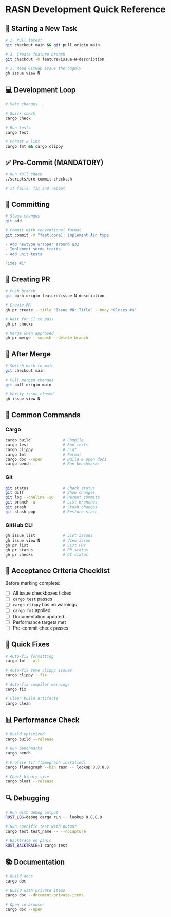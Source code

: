 # RASN Development Quick Reference

## 🚀 Starting a New Task

```bash
# 1. Pull latest
git checkout main && git pull origin main

# 2. Create feature branch
git checkout -b feature/issue-N-description

# 3. Read GitHub issue thoroughly
gh issue view N
```

## 💻 Development Loop

```bash
# Make changes...

# Quick check
cargo check

# Run tests
cargo test

# Format & lint
cargo fmt && cargo clippy
```

## ✅ Pre-Commit (MANDATORY)

```bash
# Run full check
./scripts/pre-commit-check.sh

# If fails, fix and repeat
```

## 📝 Committing

```bash
# Stage changes
git add .

# Commit with conventional format
git commit -m "feat(core): implement Asn type

- Add newtype wrapper around u32
- Implement serde traits
- Add unit tests

Fixes #1"
```

## 🔄 Creating PR

```bash
# Push branch
git push origin feature/issue-N-description

# Create PR
gh pr create --title "Issue #N: Title" --body "Closes #N"

# Wait for CI to pass
gh pr checks

# Merge when approved
gh pr merge --squash --delete-branch
```

## 🏁 After Merge

```bash
# Switch back to main
git checkout main

# Pull merged changes
git pull origin main

# Verify issue closed
gh issue view N
```

## 🔧 Common Commands

### Cargo
```bash
cargo build              # Compile
cargo test               # Run tests
cargo clippy             # Lint
cargo fmt                # Format
cargo doc --open         # Build & open docs
cargo bench              # Run benchmarks
```

### Git
```bash
git status               # Check status
git diff                 # Show changes
git log --oneline -10    # Recent commits
git branch -a            # List branches
git stash                # Stash changes
git stash pop            # Restore stash
```

### GitHub CLI
```bash
gh issue list            # List issues
gh issue view N          # View issue
gh pr list               # List PRs
gh pr status             # PR status
gh pr checks             # CI status
```

## 🎯 Acceptance Criteria Checklist

Before marking complete:
- [ ] All issue checkboxes ticked
- [ ] `cargo test` passes
- [ ] `cargo clippy` has no warnings
- [ ] `cargo fmt` applied
- [ ] Documentation updated
- [ ] Performance targets met
- [ ] Pre-commit check passes

## 🐛 Quick Fixes

```bash
# Auto-fix formatting
cargo fmt --all

# Auto-fix some clippy issues
cargo clippy --fix

# Auto-fix compiler warnings
cargo fix

# Clean build artifacts
cargo clean
```

## 📊 Performance Check

```bash
# Build optimized
cargo build --release

# Run benchmarks
cargo bench

# Profile (if flamegraph installed)
cargo flamegraph --bin rasn -- lookup 8.8.8.8

# Check binary size
cargo bloat --release
```

## 🔍 Debugging

```bash
# Run with debug output
RUST_LOG=debug cargo run -- lookup 8.8.8.8

# Run specific test with output
cargo test test_name -- --nocapture

# Backtrace on panic
RUST_BACKTRACE=1 cargo test
```

## 📚 Documentation

```bash
# Build docs
cargo doc

# Build with private items
cargo doc --document-private-items

# Open in browser
cargo doc --open
```
